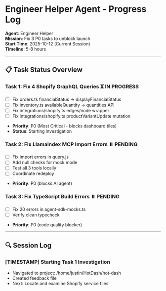 # Engineer Helper Agent - Progress Log

**Agent**: Engineer Helper  
**Mission**: Fix 3 P0 tasks to unblock launch  
**Start Time**: 2025-10-12 (Current Session)  
**Timeline**: 5-8 hours

---

## 📋 Task Status Overview

### Task 1: Fix 4 Shopify GraphQL Queries ⏳ IN PROGRESS
- [ ] Fix orders.ts financialStatus → displayFinancialStatus
- [ ] Fix inventory.ts availableQuantity → quantities API
- [ ] Fix integrations/shopify.ts edges/node wrapper
- [ ] Fix integrations/shopify.ts productVariantUpdate mutation
- **Priority**: P0 (Most Critical - blocks dashboard tiles)
- **Status**: Starting investigation

### Task 2: Fix LlamaIndex MCP Import Errors ⏸️ PENDING
- [ ] Fix import errors in query.js
- [ ] Add null checks for mock mode
- [ ] Test all 3 tools locally
- [ ] Coordinate redeploy
- **Priority**: P0 (blocks AI agent)

### Task 3: Fix TypeScript Build Errors ⏸️ PENDING
- [ ] Fix 20 errors in agent-sdk-mocks.ts
- [ ] Verify clean typecheck
- **Priority**: P0 (code quality blocker)

---

## 🔍 Session Log

### [TIMESTAMP] Starting Task 1 Investigation
- Navigated to project: /home/justin/HotDash/hot-dash
- Created feedback file
- Next: Locate and examine Shopify service files
